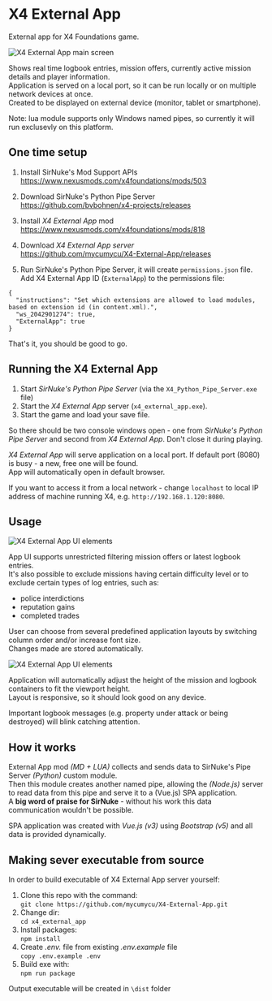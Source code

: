 # X4 External App

External app for X4 Foundations game.

![X4 External App main screen](https://i.imgur.com/NmMiR8Z.png)

Shows real time logbook entries, mission offers, currently active mission details and player information.  
Application is served on a local port, so it can be run locally or on multiple network devices at once.  
Created to be displayed on external device (monitor, tablet or smartphone).

Note: lua module supports only Windows named pipes, so currently it will run exclusevly on this platform.

## One time setup

1. Install SirNuke's Mod Support APIs  
   https://www.nexusmods.com/x4foundations/mods/503

2. Download SirNuke's Python Pipe Server  
   https://github.com/bvbohnen/x4-projects/releases  
   
3. Install *X4 External App* mod  
   https://www.nexusmods.com/x4foundations/mods/818

4. Download *X4 External App server*   
   https://github.com/mycumycu/X4-External-App/releases

5. Run SirNuke's Python Pipe Server, it will create `permissions.json` file.   
   Add X4 External App ID (`ExternalApp`) to the permissions file:

```
{
  "instructions": "Set which extensions are allowed to load modules, based on extension id (in content.xml).",
  "ws_2042901274": true,
  "ExternalApp": true
}
```

That's it, you should be good to go.

## Running the X4 External App

1. Start *SirNuke's Python Pipe Server* (via the `X4_Python_Pipe_Server.exe` file) 
2. Start the *X4 External App* server (`x4_external_app.exe`).
3. Start the game and load your save file.

So there should be two console windows open - one from *SirNuke's Python Pipe Server* and second from *X4 External App*. 
Don't close it during playing.    
  
*X4 External App* will serve application on a local port. If default port (8080) is busy - a new, free one will be found.  
App will automatically open in default browser.

If you want to access it from a local network - change `localhost` to local IP address of machine running X4, e.g. `http://192.168.1.120:8080`.

## Usage

![X4 External App UI elements](https://i.imgur.com/T2egYAs.png)

App UI supports unrestricted filtering mission offers or latest logbook entries.  
It's also possible to exclude missions having certain difficulty level or to exclude certain types of log entries, such as:
* police interdictions
* reputation gains
* completed trades

User can choose from several predefined application layouts by switching column order and/or increase font size.   
Changes made are stored automatically.

![X4 External App UI elements](https://i.imgur.com/M4wPt2b.png)

Application will automatically adjust the height of the mission and logbook containers to fit the viewport height.  
Layout is responsive, so it should look good on any device.

Important logbook messages (e.g. property under attack or being destroyed) will blink catching attention.

## How it works

External App mod *(MD + LUA)* collects and sends data to SirNuke's Pipe Server *(Python)* custom module.  
Then this module creates another named pipe, allowing the *(Node.js)* server to read data from this pipe and serve it to a (Vue.js) SPA application.  
A **big word of praise for SirNuke** - without his work this data communication wouldn't be possible.

SPA application was created with *Vue.js (v3)* using *Bootstrap (v5)* and all data is provided dynamically.

## Making sever executable from source

In order to build executable of X4 External App server yourself:

1. Clone this repo with the command:  
   `git clone https://github.com/mycumycu/X4-External-App.git`
2. Change dir:  
   `cd x4_external_app`
3. Install packages:  
   `npm install`
4. Create *.env.* file from existing *.env.example* file  
   `copy .env.example .env`
5. Build exe with:  
   `npm run package`

Output executable will be created in `\dist` folder

